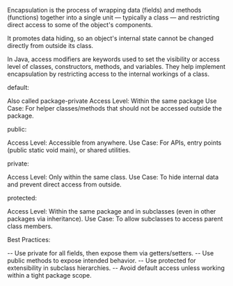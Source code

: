Encapsulation is the process of wrapping data (fields) and methods (functions) together into a single unit — typically a class — and restricting direct access to some of the object's components.

It promotes data hiding, so an object's internal state cannot be changed directly from outside its class.

In Java, access modifiers are keywords used to set the visibility or access level of classes, constructors, methods, and variables. They help implement encapsulation by restricting access to the internal workings of a class.

default:

Also called package-private
Access Level: Within the same package
Use Case: For helper classes/methods that should not be accessed outside the package.

public: 

Access Level: Accessible from anywhere.
Use Case: For APIs, entry points (public static void main), or shared utilities.

private:

Access Level: Only within the same class.
Use Case: To hide internal data and prevent direct access from outside.

protected:

Access Level: Within the same package and in subclasses (even in other packages via inheritance).
Use Case: To allow subclasses to access parent class members.

Best Practices:

-- Use private for all fields, then expose them via getters/setters.
-- Use public methods to expose intended behavior.
-- Use protected for extensibility in subclass hierarchies.
-- Avoid default access unless working within a tight package scope.